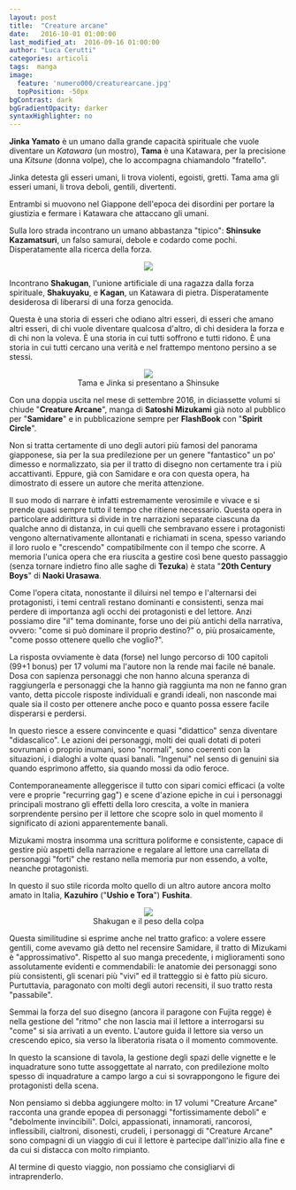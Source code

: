 ```yaml
---
layout: post
title:  "Creature arcane"
date:   2016-10-01 01:00:00
last_modified_at:  2016-09-16 01:00:00
author: "Luca Cerutti"
categories: articoli
tags:  manga
image:
  feature: 'numero000/creaturearcane.jpg'
  topPosition: -50px
bgContrast: dark
bgGradientOpacity: darker
syntaxHighlighter: no
---
```

**Jinka Yamato** è un umano dalla grande capacità spirituale che vuole diventare un _Katawara_ (un mostro), **Tama** è una Katawara, per la precisione una _Kitsune_ (donna volpe), che lo accompagna chiamandolo &quot;fratello&quot;.

Jinka detesta gli esseri umani, li trova violenti, egoisti, gretti. Tama ama gli esseri umani, li trova deboli, gentili, divertenti.

Entrambi si muovono nel Giappone dell&#39;epoca dei disordini per portare la giustizia e fermare i Katawara che attaccano gli umani.

Sulla loro strada incontrano un umano abbastanza &quot;tipico&quot;: **Shinsuke Kazamatsuri**, un falso samurai, debole e codardo come pochi. Disperatamente alla ricerca della forza.

<p align="center"><img src="{{ site.baseurl_posts_img }}numero000/creaturearcane_cover.jpg" /></p>

Incontrano **Shakugan**, l&#39;unione artificiale di una ragazza dalla forza spirituale, **Shakuyaku**, e **Kagan**, un Katawara di pietra. Disperatamente desiderosa di liberarsi di una forza genocida.

Questa è una storia di esseri che odiano altri esseri, di esseri che amano altri esseri, di chi vuole diventare qualcosa d&#39;altro, di chi desidera la forza e di chi non la voleva. È una storia in cui tutti soffrono e tutti ridono. È una storia in cui tutti cercano una verità e nel frattempo mentono persino a se stessi.

<p align="center"><img src="{{ site.baseurl_posts_img }}numero000/creaturearcane01.jpg" /><br>
<span class="didascalia">Tama e Jinka si presentano a Shinsuke</span></p>

Con una doppia uscita nel mese di settembre 2016, in diciassette volumi si chiude &quot;**Creature Arcane**&quot;, manga di **Satoshi Mizukami** già noto al pubblico per &quot;**Samidare**&quot; e in pubblicazione sempre per **FlashBook** con &quot;**Spirit Circle**&quot;.

Non si tratta certamente di uno degli autori più famosi del panorama giapponese, sia per la sua predilezione per un genere &quot;fantastico&quot; un po&#39; dimesso e normalizzato, sia per il tratto di disegno non certamente tra i più accattivanti. Eppure, già con Samidare e ora con questa opera, ha dimostrato di essere un autore che merita attenzione.

Il suo modo di narrare è infatti estremamente verosimile e vivace e si prende quasi sempre tutto il tempo che ritiene necessario. Questa opera in particolare addirittura si divide in tre narrazioni separate ciascuna da qualche anno di distanza, in cui quelli che sembravano essere i protagonisti vengono alternativamente allontanati e richiamati in scena, spesso variando il loro ruolo e &quot;crescendo&quot; compatibilmente con il tempo che scorre. A memoria l&#39;unica opera che era riuscita a gestire così bene questo passaggio (senza tornare indietro fino alle saghe di **Tezuka**) è stata &quot;**20th Century Boys**&quot; di **Naoki Urasawa**.

Come l&#39;opera citata, nonostante il diluirsi nel tempo e l&#39;alternarsi dei protagonisti, i temi centrali restano dominanti e consistenti, senza mai perdere di importanza agli occhi dei protagonisti e del lettore. Anzi possiamo dire &quot;il&quot; tema dominante, forse uno dei più antichi della narrativa, ovvero: &quot;come si può dominare il proprio destino?&quot; o, più prosaicamente, &quot;come posso ottenere quello che voglio?&quot;.

La risposta ovviamente è data (forse) nel lungo percorso di 100 capitoli (99+1 bonus) per 17 volumi ma l&#39;autore non la rende mai facile né banale. Dosa con sapienza personaggi che non hanno alcuna speranza di raggiungerla e personaggi che la hanno già raggiunta ma non ne fanno gran vanto, detta piccole risposte individuali e grandi ideali, non nasconde mai quale sia il costo per ottenere anche poco e quanto possa essere facile disperarsi e perdersi.

In questo riesce a essere convincente e quasi &quot;didattico&quot; senza diventare &quot;didascalico&quot;. Le azioni dei personaggi, molti dei quali dotati di poteri sovrumani o proprio inumani, sono &quot;normali&quot;, sono coerenti con la situazioni, i dialoghi a volte quasi banali. &quot;Ingenui&quot; nel senso di genuini sia quando esprimono affetto, sia quando mossi da odio feroce.

Contemporaneamente alleggerisce il tutto con sipari comici efficaci (a volte vere e proprie &quot;recurring gag&quot;) e scene d&#39;azione epiche in cui i personaggi principali mostrano gli effetti della loro crescita, a volte in maniera sorprendente persino per il lettore che scopre solo in quel momento il significato di azioni apparentemente banali.

Mizukami mostra insomma una scrittura poliforme e consistente, capace di gestire più aspetti della narrazione e regalare al lettore una carrellata di personaggi &quot;forti&quot; che restano nella memoria pur non essendo, a volte, neanche protagonisti.

In questo il suo stile ricorda molto quello di un altro autore ancora molto amato in Italia, **Kazuhiro** (&quot;**Ushio e Tora**&quot;) **Fushita**.

<p align="center"><img src="{{ site.baseurl_posts_img }}numero000/creaturearcane02.jpg" /><br>
<span class="didascalia">Shakugan e il peso della colpa</span></p>

Questa similitudine si esprime anche nel tratto grafico: a volere essere gentili, come avevamo già detto nel recensire Samidare, il tratto di Mizukami è &quot;approssimativo&quot;. Rispetto al suo manga precedente, i miglioramenti sono assolutamente evidenti e commendabili: le anatomie dei personaggi sono più consistenti, gli scenari più &quot;vivi&quot; ed il tratteggio si è fatto più sicuro. Purtuttavia, paragonato con molti degli autori recensiti, il suo tratto resta &quot;passabile&quot;.

Semmai la forza del suo disegno (ancora il paragone con Fujita regge) è nella gestione del &quot;ritmo&quot; che non lascia mai il lettore a interrogarsi su &quot;come&quot; si sia arrivati a un evento. L&#39;autore guida il lettore sia verso un crescendo epico, sia verso la liberatoria risata o il momento commovente.

In questo la scansione di tavola, la gestione degli spazi delle vignette e le inquadrature sono tutte assoggettate al narrato, con predilezione molto spesso di inquadrature a campo largo a cui si sovrappongono le figure dei protagonisti della scena.

Non pensiamo si debba aggiungere molto: in 17 volumi &quot;Creature Arcane&quot; racconta una grande epopea di personaggi &quot;fortissimamente deboli&quot; e &quot;debolmente invincibili&quot;. Dolci, appassionati, innamorati, rancorosi, inflessibili, cialtroni, disonesti, crudeli, i personaggi di &quot;Creature Arcane&quot; sono compagni di un viaggio di cui il lettore è partecipe dall&#39;inizio alla fine e da cui si distacca con molto rimpianto.

Al termine di questo viaggio, non possiamo che consigliarvi di intraprenderlo.